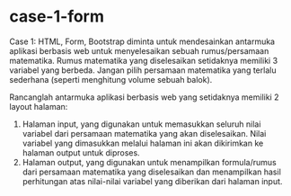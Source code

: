 # case-1-form

Case 1: HTML, Form, Bootstrap
diminta untuk mendesainkan antarmuka aplikasi berbasis web untuk menyelesaikan sebuah rumus/persamaan matematika. Rumus matematika yang diselesaikan setidaknya memiliki 3 variabel yang berbeda. Jangan pilih persamaan matematika yang terlalu sederhana (seperti menghitung volume sebuah balok). 

Rancanglah antarmuka aplikasi berbasis web yang setidaknya memiliki 2 layout
halaman:
1. Halaman input, yang digunakan untuk memasukkan seluruh nilai variabel dari persamaan matematika yang akan diselesaikan. Nilai variabel yang dimasukkan melalui halaman ini akan dikirimkan ke halaman output untuk diproses.
2. Halaman output, yang digunakan untuk menampilkan formula/rumus dari persamaan matematika yang diselesaikan dan menampilkan hasil perhitungan atas nilai-nilai variabel yang diberikan dari halaman input.
